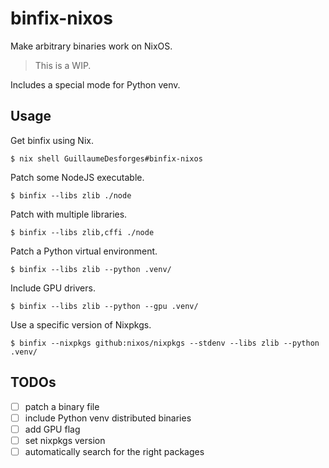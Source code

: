 # binfix-nixos

Make arbitrary binaries work on NixOS.

> This is a WIP.

Includes a special mode for Python venv.

## Usage


Get binfix using Nix.

```console
$ nix shell GuillaumeDesforges#binfix-nixos
```

Patch some NodeJS executable.

```console
$ binfix --libs zlib ./node
```

Patch with multiple libraries.

```console
$ binfix --libs zlib,cffi ./node
```

Patch a Python virtual environment.

```console
$ binfix --libs zlib --python .venv/
```

Include GPU drivers.

```console
$ binfix --libs zlib --python --gpu .venv/
```

Use a specific version of Nixpkgs.

```console
$ binfix --nixpkgs github:nixos/nixpkgs --stdenv --libs zlib --python .venv/
```

## TODOs

- [ ] patch a binary file
- [ ] include Python venv distributed binaries
- [ ] add GPU flag
- [ ] set nixpkgs version
- [ ] automatically search for the right packages
